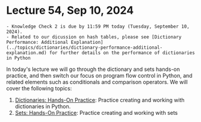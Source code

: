 # Lecture 54, Sep 10, 2024

```{admonition} Announcements
- Knowledge Check 2 is due by 11:59 PM today (Tuesday, September 10, 2024).
- Related to our dicussion on hash tables, please see [Dictionary Performance: Additional Explanation](../topics/dictionaries/dictionary-performance-additional-explanation.md) for further details on the performance of dictionaries in Python
```

In today's lecture we will go through the dictionary and sets hands-on practice, and then switch our focus on program flow control in Python, and related elements such as conditionals and comparison operators.  We will cover the following topics:

1. [Dictionaries: Hands-On Practice](../topics/dictionaries/dictionaries-hands-on.ipynb): Practice creating and working with dictionaries in Python.
2. [Sets: Hands-On Practice](../topics/sets/sets-hands-on.ipynb): Practice creating and working with sets
